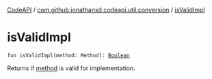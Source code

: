 [CodeAPI](../index.md) / [com.github.jonathanxd.codeapi.util.conversion](index.md) / [isValidImpl](.)

# isValidImpl

`fun isValidImpl(method: Method): `[`Boolean`](https://kotlinlang.org/api/latest/jvm/stdlib/kotlin/-boolean/index.html)

Returns if [method](is-valid-impl.md#com.github.jonathanxd.codeapi.util.conversion$isValidImpl(java.lang.reflect.Method)/method) is valid for implementation.

